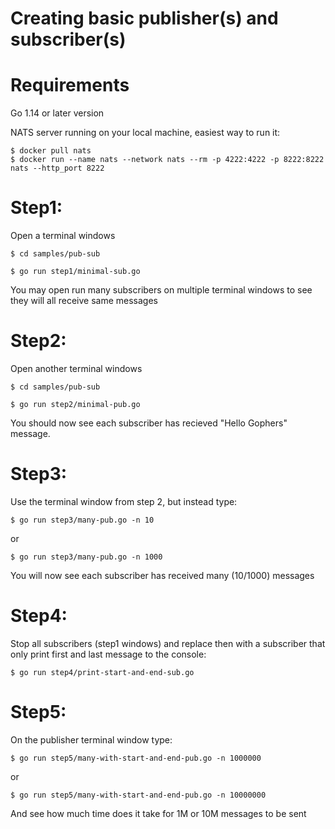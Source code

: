 # Creating basic publisher(s) and subscriber(s)

# Requirements
Go 1.14 or later version

NATS server running on your local machine, easiest way to run it:
```
$ docker pull nats
$ docker run --name nats --network nats --rm -p 4222:4222 -p 8222:8222 nats --http_port 8222
```

# Step1:
Open a terminal windows

`$ cd samples/pub-sub`

`$ go run step1/minimal-sub.go`

You may open run many subscribers on multiple terminal windows to see they will all receive same messages

# Step2:
Open another terminal windows

`$ cd samples/pub-sub`

`$ go run step2/minimal-pub.go`

You should now see each subscriber has recieved "Hello Gophers" message.

# Step3:
Use the terminal window from step 2, but instead type:

`$ go run step3/many-pub.go -n 10`

or

`$ go run step3/many-pub.go -n 1000`

You will now see each subscriber has received many (10/1000) messages


# Step4:
Stop all subscribers (step1 windows) and replace then with a subscriber that only print first and last message to the console:

`$ go run step4/print-start-and-end-sub.go`


# Step5:
On the publisher terminal window type:

`$ go run step5/many-with-start-and-end-pub.go -n 1000000`

or

`$ go run step5/many-with-start-and-end-pub.go -n 10000000`

And see how much time does it take for 1M or 10M messages to be sent
